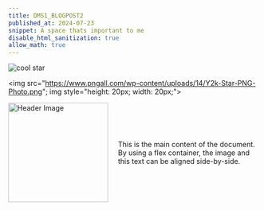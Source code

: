 ```yaml
---
title: DMS1_BLOGPOST2
published_at: 2024-07-23
snippet: A space thats important to me
disable_html_sanitization: true
allow_math: true 
---
```

![cool star](https://www.pngall.com/wp-content/uploads/14/Y2k-Star-PNG-Photo.png)



<img src="https://www.pngall.com/wp-content/uploads/14/Y2k-Star-PNG-Photo.png"; img style="height: 20px; width: 20px;">
 <div style="display: flex; align-items: center;">
 <img src="https://www.pngall.com/wp-content/uploads/14/Y2k-Star-PNG-Photo.png" alt="Header Image" style="margin-right: 20px; width: 200px; height: auto;">
  <p>
    This is the main content of the document. By using a flex container, the image and this text can be aligned side-by-side.
  </p>
</div>
 
 
